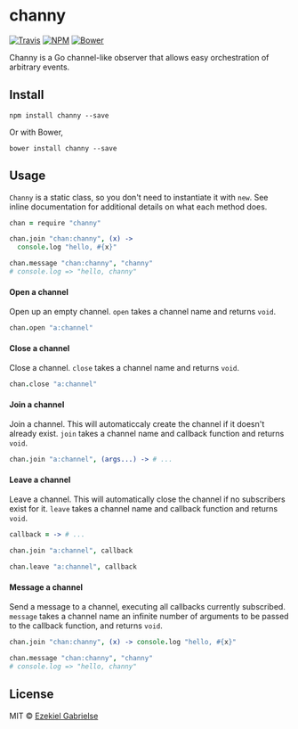 # channy
[![Travis](https://img.shields.io/travis/ezekg/channy.svg?style=flat-square)](https://travis-ci.org/ezekg/channy)
[![NPM](https://img.shields.io/npm/v/channy.svg?style=flat-square)](https://www.npmjs.com/package/channy)
[![Bower](https://img.shields.io/bower/v/channy.svg?style=flat-square)](http://bower.io/search/?q=channy)

Channy is a Go channel-like observer that allows easy orchestration of arbitrary events.

## Install
```
npm install channy --save
```

Or with Bower,
```
bower install channy --save
```

## Usage
`Channy` is a static class, so you don't need to instantiate it with `new`. See
inline documentation for additional details on what each method does.

```coffee
chan = require "channy"

chan.join "chan:channy", (x) ->
  console.log "hello, #{x}"

chan.message "chan:channy", "channy"
# console.log => "hello, channy"
```

#### Open a channel
Open up an empty channel. `open` takes a channel name and returns `void`.

```coffee
chan.open "a:channel"
```

#### Close a channel
Close a channel. `close` takes a channel name and returns `void`.

```coffee
chan.close "a:channel"
```

#### Join a channel
Join a channel. This will automaticcaly create the channel if it doesn't already
exist. `join` takes a channel name and callback function and returns
`void`.

```coffee
chan.join "a:channel", (args...) -> # ...
```

#### Leave a channel
Leave a channel. This will automatically close the channel if no subscribers
exist for it. `leave` takes a channel name and callback function
and returns `void`.

```coffee
callback = -> # ...

chan.join "a:channel", callback

chan.leave "a:channel", callback
```

#### Message a channel
Send a message to a channel, executing all callbacks currently subscribed.
`message` takes a channel name an infinite number of arguments to be
passed to the callback function, and returns `void`.

```coffee
chan.join "chan:channy", (x) -> console.log "hello, #{x}"

chan.message "chan:channy", "channy"
# console.log => "hello, channy"
```

## License
MIT © [Ezekiel Gabrielse](https://github.com/ezekg)
